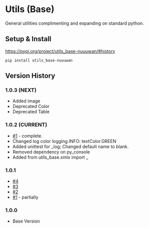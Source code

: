# Utils (Base)

General utilities complimenting and expanding on standard python.

## Setup & Install

https://pypi.org/project/utils_base-nuuuwan/#history

```
pip install utils_base-nuuuwan
```

## Version History

### 1.0.3 (NEXT)
* Added image
* Deprecated Color
* Deprecated Table

### 1.0.2 (CURRENT)
* [#1](https://github.com/nuuuwan/utils_base/issues/1) - complete.
* Changed log color logging.INFO: textColor.GREEN
* Added unittest for _log; Changed default name to blank.
* Removed dependency on py_console
* Added from utils_base.xmlx import _

### 1.0.1
* [#4](https://github.com/nuuuwan/utils_base/issues/4)
* [#3](https://github.com/nuuuwan/utils_base/issues/3)
* [#2](https://github.com/nuuuwan/utils_base/issues/2)
* [#1](https://github.com/nuuuwan/utils_base/issues/1) - partially

### 1.0.0 

* Base Version